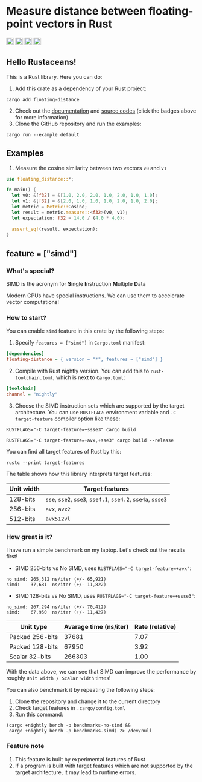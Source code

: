 # Measure distance between floating-point vectors in Rust
[<img alt="crates.io" src="https://img.shields.io/crates/v/floating-distance.svg?color=fe7d37&logo=rust" height="20">](https://crates.io/crates/floating-distance)
[<img alt="docs.rs" src="https://docs.rs/floating-distance/badge.svg" height="20">](https://docs.rs/floating-distance/)
[<img alt="coverage" src="https://img.shields.io/codecov/c/github/AsherJingkongChen/floating-distance?logo=codecov" height="20">](https://app.codecov.io/gh/AsherJingkongChen/floating-distance)
[<img alt="GitHub Actions" src="https://github.com/AsherJingkongChen/floating-distance/actions/workflows/main.yml/badge.svg" height="20">](https://github.com/AsherJingkongChen/floating-distance/actions/workflows/main.yml)

## Hello Rustaceans!
This is a Rust library. Here you can do:
1. Add this crate as a dependency of your Rust project:
```shell
cargo add floating-distance
```
2. Check out the [documentation](https://docs.rs/floating-distance) and
[source codes](https://github.com/AsherJingkongChen/floating-distance.git) (click the badges above for more information)
3. Clone the GitHub repository and run the examples:
```shell
cargo run --example default
```

## Examples
1. Measure the cosine similarity between two vectors `v0` and `v1`
```rust
use floating_distance::*;

fn main() {
  let v0: &[f32] = &[1.0, 2.0, 2.0, 1.0, 2.0, 1.0, 1.0];
  let v1: &[f32] = &[2.0, 1.0, 1.0, 1.0, 2.0, 1.0, 2.0];
  let metric = Metric::Cosine;
  let result = metric.measure::<f32>(v0, v1);
  let expectation: f32 = 14.0 / (4.0 * 4.0);

  assert_eq!(result, expectation);
}
```

## feature = ["simd"]
### What's special?
SIMD is the acronym for **S**ingle **I**nstruction **M**ultiple **D**ata

Modern CPUs have special instructions. We can use them to accelerate vector computations!

### How to start?
You can enable `simd` feature in this crate by the following steps:
1. Specify `features = ["simd"]` in `Cargo.toml` manifest:
```ini
[dependencies]
floating-distance = { version = "*", features = ["simd"] }
```
2. Compile with Rust nightly version. You can add this to `rust-toolchain.toml`, which is next to `Cargo.toml`:
```ini
[toolchain]
channel = "nightly"
```
3. Choose the SIMD instruction sets which are supported by the target architecture. You can use `RUSTFLAGS` environment variable and `-C target-feature` compiler option like these:
```shell
RUSTFLAGS="-C target-feature=+ssse3" cargo build
```
```shell
RUSTFLAGS="-C target-feature=+avx,+sse3" cargo build --release
```
You can find all target features of Rust by this:
```shell
rustc --print target-features
```
The table shows how this library interprets target features:

Unit width | Target features
--- | ---
128-bits | `sse`, `sse2`, `sse3`, `sse4.1`, `sse4.2`, `sse4a`, `ssse3`
256-bits | `avx`, `avx2`
512-bits | `avx512vl`

### How great is it?
I have run a simple benchmark on my laptop.
Let's check out the results first!

- SIMD 256-bits vs No SIMD, uses `RUSTFLAGS="-C target-feature=+avx"`:
```log
no_simd: 265,312 ns/iter (+/- 65,921)
simd:    37,681  ns/iter (+/- 11,822)
```
- SIMD 128-bits vs No SIMD, uses `RUSTFLAGS="-C target-feature=+ssse3"`:
```log
no_simd: 267,294 ns/iter (+/- 70,412)
simd:    67,950  ns/iter (+/- 11,427)
```
Unit type | Avarage time (ns/iter) | Rate (relative)
--- | --- | ---
Packed 256-bits | 37681 | 7.07
Packed 128-bits | 67950 | 3.92
Scalar 32-bits | 266303 | 1.00

With the data above, we can see that SIMD can improve the performance by roughly `Unit width / Scalar width` times!

You can also benchmark it by repeating the following steps:
1. Clone the repository and change it to the current directory
2. Check target features in `.cargo/config.toml`
3. Run this command:
```shell
(cargo +nightly bench -p benchmarks-no-simd &&
 cargo +nightly bench -p benchmarks-simd) 2> /dev/null
```

### Feature note
1. This feature is built by experimental features of Rust
2. If a program is built with target features which are not supported by the target architecture, it may lead to runtime errors.
